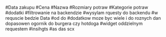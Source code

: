 #Data zakupu
#Cena
#Nazwa
#Rozmiary potraw
#Kategorie potraw
#dodatki
#filtrowanie na backendzie
#wysylam rquesty do backendu
#w requscie bedzie Data
#od do 
#dodatkow moze byc wiele i do roznych dan dopasowen ogornik do burgera czy hotdoga
#widget oddzielnym requestem
#insihgts
#as das scx